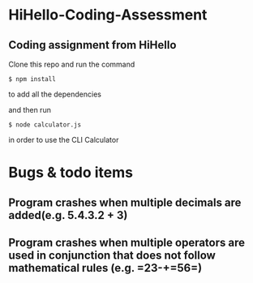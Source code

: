 # HiHello-Coding-Assessment
Coding assignment from HiHello
-------------------------------

Clone this repo and run the command

```
$ npm install
```

to add all the dependencies

and then run 

```
$ node calculator.js
```

in order to use the CLI Calculator

Bugs & todo items 
==================================================================

Program crashes when multiple decimals are added(e.g. 5.4.3.2 + 3)
------------------------------------------------------------------
Program crashes when multiple operators are used in conjunction that does not follow mathematical rules (e.g. =23-+=56=)
------------------------------------------------------------------